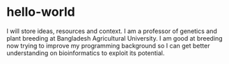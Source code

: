 # hello-world
I will store ideas, resources and context.
I am a professor of genetics and plant breeding at Bangladesh Agricultural University. I am good at breeding now trying to improve my programming background so I can get better understanding on bioinformatics to exploit its potential.
